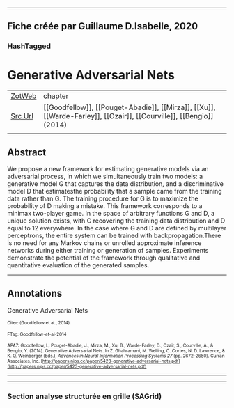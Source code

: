 
----
Fiche créée par Guillaume D.Isabelle, 2020 
---- 

### HashTagged 





# Generative Adversarial Nets



|       |       |       |
|  ---  |  ---  |  ---  |
|   [ZotWeb](http://zotero.org/users/180474/items/ZTIB8MAU)    | chapter      |       |
|   [Src Url](http://papers.nips.cc/paper/5423-generative-adversarial-nets.pdf)    |  [[Goodfellow]], [[Pouget-Abadie]], [[Mirza]], [[Xu]], [[Warde-Farley]], [[Ozair]], [[Courville]], [[Bengio]] (2014)     |       |
|       |       |       |


## Abstract

We propose a new framework for estimating generative models via an adversarial process, in which we simultaneously train two models:  a generative model G that captures the data distribution, and a discriminative model  D that estimatesthe probability that a sample came from the training data rather than G. The training procedure for G is to maximize the probability of D making a mistake.  This framework corresponds to a minimax two-player game.  In the space of arbitrary functions G and D, a unique solution exists, with G recovering the training data distribution and  D equal to 12 everywhere. In the case where G and D are defined by multilayer perceptrons, the entire system can be trained with backpropagation.There is no need for any Markov chains or unrolled approximate inference networks during either training or generation of samples.  Experiments demonstrate the potential of the framework through qualitative and quantitative evaluation of the generated samples.

----

## Annotations

Generative Adversarial Nets



<font size=-3>Citer: (Goodfellow et al., 2014)

FTag: Goodfellow-et-al-2014

APA7: Goodfellow, I., Pouget-Abadie, J., Mirza, M., Xu, B., Warde-Farley, D., Ozair, S., Courville, A., & Bengio, Y. (2014). Generative Adversarial Nets. In Z. Ghahramani, M. Welling, C. Cortes, N. D. Lawrence, & K. Q. Weinberger (Eds.), _Advances in Neural Information Processing Systems 27_ (pp. 2672–2680). Curran Associates, Inc. [http://papers.nips.cc/paper/5423-generative-adversarial-nets.pdf](http://papers.nips.cc/paper/5423-generative-adversarial-nets.pdf)</font>






----

----



### Section analyse structurée en grille (SAGrid)


